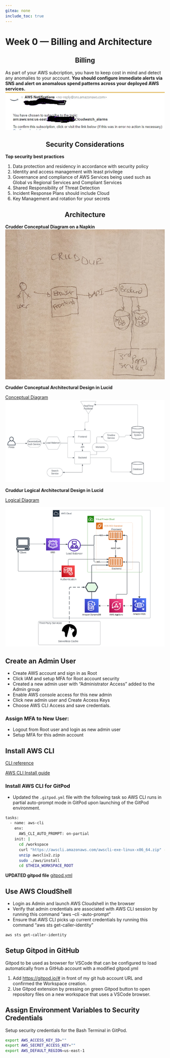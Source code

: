 ```yaml
---
gitea: none
include_toc: true
---
```

# Week 0 — Billing and Architecture
## <center>Billing </center>
As part of your AWS subcription, you have to keep cost in 
mind and detect any anomalies to your account. **You should configure immediate alerts via SNS and alert on anomalous spend patterns across your deployed AWS services.**  
![Alt text](../_docs/assets/Notification.jpg)

## <center> Security Considerations</center>
**Top security best practices**
1.	Data protection and residency in accordance with security policy
2.	Identity and access management with least privilege
3.	Governance and compliance of AWS Services being used such as Global vs Regional Services and Compliant Services
4.	Shared Responsibility of Threat Detection
5.	Incident Response Plans should include Cloud
6. Key Management and rotation for your secrets

## <center>Architecture </center>
**Crudder Conceptual Diagram on a Napkin**
![Alt text](../_docs/assets/napkin.jpg)

**Crudder Conceptual Architectural Design in Lucid** 

[Conceptual Diagram](https://lucid.app/lucidchart/invitations/accept/inv_9601902e-6fc9-457b-bcb1-83b8a61d8540)
![Alt text](<../_docs/assets/Conceptual Diagram.png>)


**Cruddur Logical Architectural Design in Lucid** 

[Logical Diagram](https://lucid.app/lucidchart/invitations/accept/inv_2e46f0c5-81e6-4ecc-80a1-889bed67465c)

![Alt text](<../_docs/assets/Logical Diagram.png>)


## Create an Admin User
-	Create AWS account and sign in as Root 
-	Click IAM and setup MFA for Root account security
-	Created a new admin user with “Administrator Access” added to the Admin group
-	Enable AWS console access for this new admin  
-	Click new admin user and Create Access Keys
-	Choose AWS CLI Access and save credentials.
### Assign MFA to New User:
-	Logout from Root user and login as new admin user 
-	Setup MFA for this admin account

## Install AWS CLI
[CLI reference](https://docs.aws.amazon.com/cli/latest/)

[AWS CLI Install guide](https://docs.aws.amazon.com/cli/latest/userguide/getting-started-install.html)
### Install AWS CLI for GitPod 
-	Updated the `.gitpod.yml` file with the following task so AWS CLI runs in partial auto-prompt mode in GitPod upon launching of the GitPod environment.
```sh
tasks:
  - name: aws-cli
    env:
      AWS_CLI_AUTO_PROMPT: on-partial
    init: |
      cd /workspace
      curl "https://awscli.amazonaws.com/awscli-exe-linux-x86_64.zip" -o "awscliv2.zip"
      unzip awscliv2.zip
      sudo ./aws/install
      cd $THEIA_WORKSPACE_ROOT
```

**UPDATED gitpod file** 
[gitpod.yml](https://github.com/cyberfly5/aws-bootcamp-cruddur-2023/main/.gitpod.yml)

## Use AWS CloudShell
-	Login as Admin and launch AWS Cloudshell in the browser
-	Verify that admin credentials are associated with AWS CLI session by running this command “aws –cli -auto-prompt”
-	Ensure that AWS CLI picks up current credentials by running this command “aws sts get-caller-identity”

```sh
aws sts get-caller-identity
```

## Setup Gitpod in GitHub 
Gitpod to be used as browser for VSCode that can be configured to load automatically from a GitHub account with a modified gitpod.yml 

1.	Add https://gitpod.io/# in front of my git hub account URL and confirmed the Workspace creation.
2.	Use Gitpod extension by pressing on green Gitpod button to open repository files on a new workspace that uses a VSCode browser.

## Assign Environment Variables to Security Credentials
Setup security credentials for the Bash Terminal in GitPod.  

```sh
export AWS_ACCESS_KEY_ID=""
export AWS_SECRET_ACCESS_KEY=""
export AWS_DEFAULT_REGION=us-east-1
```
